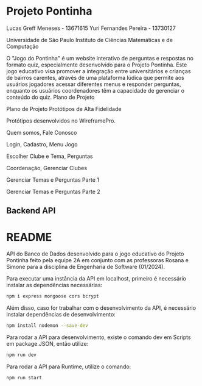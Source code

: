 # Projeto Pontinha

Lucas Greff Meneses - 13671615
Yuri Fernandes Pereira - 13730127

Universidade de São Paulo
Instituto de Ciências Matemáticas e de Computação

O "Jogo do Pontinha" é um website interativo de perguntas e respostas no formato quiz, especialmente desenvolvido para o Projeto Pontinha. Este jogo educativo visa promover a integração entre universitários e crianças de bairros carentes, através de uma plataforma lúdica que permite aos usuários jogadores acessar diferentes menus e responder perguntas, enquanto os usuários coordenadores têm a capacidade de gerenciar o conteúdo do quiz.
Plano de Projeto

Plano de Projeto
Protótipos de Alta Fidelidade

Protótipos desenvolvidos no WireframePro.

Quem somos, Fale Conosco

Login, Cadastro, Menu Jogo

Escolher Clube e Tema, Perguntas

Coordenação, Gerenciar Clubes

Gerenciar Temas e Perguntas Parte 1

Gerenciar Temas e Perguntas Parte 2

## Backend API

# README

API do Banco de Dados desenvolvido para o jogo educativo do Projeto Pontinha feito pela equipe 2A em conjunto com as professoras Rosana e Simone para a disciplina de Engenharia de Software (01/2024).

Para executar uma instância da API em localhost, primeiro é necessário instalar as dependências necessárias:

```bash
npm i express mongoose cors bcrypt
```

Além disso, caso for trabalhar com o desenvolvimento da API, é necessário instalar dependências de desenvolvimento:

```bash
npm install nodemon --save-dev
```

Para rodar a API para desenvolvimento, existe o comando dev em Scripts em package.JSON, então utilize:

```bash
npm run dev
```

Para rodar a API para Runtime, utilize o comando:

```bash
npm run start
```
